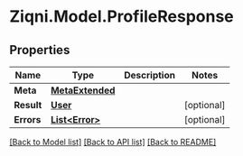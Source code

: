 
# Ziqni.Model.ProfileResponse

## Properties

Name | Type | Description | Notes
------------ | ------------- | ------------- | -------------
**Meta** | [**MetaExtended**](MetaExtended.md) |  | 
**Result** | [**User**](User.md) |  | [optional] 
**Errors** | [**List&lt;Error&gt;**](Error.md) |  | [optional] 

[[Back to Model list]](../README.md#documentation-for-models)
[[Back to API list]](../README.md#documentation-for-api-endpoints)
[[Back to README]](../README.md)

